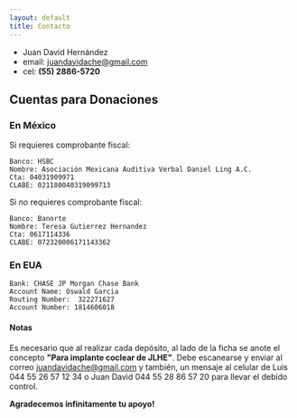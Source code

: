 ```yaml
---
layout: default
title: Contacto
---
```


* Juan David Hernández
* email: <a href='mailto:juandavidache@gmail.com'>juandavidache@gmail.com</a>
* cel: **(55) 2886-5720**

## Cuentas para Donaciones

### En México

Si requieres comprobante fiscal:

    Banco: HSBC
    Nombre: Asociación Mexicana Auditiva Verbal Daniel Ling A.C.
    Cta: 04031909971
    CLABE: 021180040319099713

Si *no* requieres comprobante fiscal:

    Banco: Banorte
    Nombre: Teresa Gutierrez Hernandez
    Cta: 0617114336
    CLABE: 072320006171143362

### En EUA

    Bank: CHASE JP Morgan Chase Bank
    Account Name: Oswald Garcia
    Routing Number:  322271627
    Account Number: 1814606018

#### Notas

Es necesario que al realizar cada depósito, al lado de la ficha se anote el
concepto **"Para implante coclear de JLHE"**. Debe escanearse y enviar al correo
juandavidache@gmail.com y también, un mensaje al celular de Luis  044 55 26 57
12 34 o Juan David 044 55 28 86 57 20 para llevar el debido control.

**Agradecemos infinitamente tu apoyo!**

